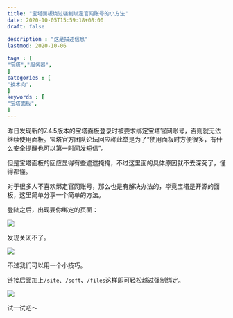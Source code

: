 ```yaml
---
title: "宝塔面板绕过强制绑定官网账号的小方法"
date: 2020-10-05T15:59:18+08:00
draft: false
                       
description : "这是描述信息"           
lastmod: 2020-10-06             

tags : [                                    
"宝塔","服务器",
]
categories : [                              
"技术向",
]
keywords : [                                
"宝塔面板",
]
---
```


昨日发现新的7.4.5版本的宝塔面板登录时被要求绑定宝塔官网账号，否则就无法继续使用面板。宝塔官方团队论坛回应称此举是为了“使用面板时方便很多，有什么安全提醒也可以第一时间发短信”。

但是宝塔面板的回应显得有些遮遮掩掩，不过这里面的具体原因就不去深究了，懂得都懂。

对于很多人不喜欢绑定官网账号，那么也是有解决办法的，毕竟宝塔是开源的面板，这里简单分享一个简单的方法。

登陆之后，出现要你绑定的页面：

![](https://www.daniao.org/wp-content/uploads/2020/09/bt-bing-1.jpg)

发现关闭不了。

![](https://www.daniao.org/wp-content/uploads/2020/09/bt-bind-1.png)

不过我们可以用一个小技巧。

链接后面加上`/site`、`/soft`、`/files`这样即可轻松越过强制绑定。

![](https://gitee.com/ralstonliu/mdnice/raw/master/2020-10-4/1601813253945-image.png)

试一试吧～